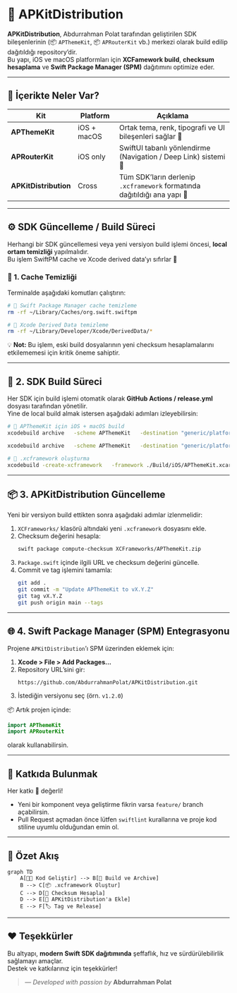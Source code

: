 # 🚀 APKitDistribution

**APKitDistribution**, Abdurrahman Polat tarafından geliştirilen SDK bileşenlerinin (📦 `APThemeKit`, 📦 `APRouterKit` vb.) merkezi olarak build edilip dağıtıldığı repository’dir.  
Bu yapı, iOS ve macOS platformları için **XCFamework build**, **checksum hesaplama** ve **Swift Package Manager (SPM)** dağıtımını optimize eder.  

---

## 🧩 İçerikte Neler Var?

| Kit | Platform | Açıklama |
|-----|-----------|----------|
| **APThemeKit** | iOS + macOS | Ortak tema, renk, tipografi ve UI bileşenleri sağlar 🎨 |
| **APRouterKit** | iOS only | SwiftUI tabanlı yönlendirme (Navigation / Deep Link) sistemi 🚦 |
| **APKitDistribution** | Cross | Tüm SDK’ların derlenip `.xcframework` formatında dağıtıldığı ana yapı 📁 |

---

## ⚙️ SDK Güncelleme / Build Süreci

Herhangi bir SDK güncellemesi veya yeni versiyon build işlemi öncesi, **local ortam temizliği** yapılmalıdır.  
Bu işlem SwiftPM cache ve Xcode derived data’yı sıfırlar 🧹

### 🧼 1. Cache Temizliği

Terminalde aşağıdaki komutları çalıştırın:

```bash
# 🔧 Swift Package Manager cache temizleme
rm -rf ~/Library/Caches/org.swift.swiftpm

# 🧱 Xcode Derived Data temizleme
rm -rf ~/Library/Developer/Xcode/DerivedData/*
```

💡 **Not:** Bu işlem, eski build dosyalarının yeni checksum hesaplamalarını etkilememesi için kritik öneme sahiptir.

---

## 🧰 2. SDK Build Süreci

Her SDK için build işlemi otomatik olarak **GitHub Actions / release.yml** dosyası tarafından yönetilir.  
Yine de local build almak istersen aşağıdaki adımları izleyebilirsin:

```bash
# 🔨 APThemeKit için iOS + macOS build
xcodebuild archive   -scheme APThemeKit   -destination "generic/platform=iOS"   -archivePath "./Build/iOS/APThemeKit.xcarchive"   SKIP_INSTALL=NO BUILD_LIBRARY_FOR_DISTRIBUTION=YES

xcodebuild archive   -scheme APThemeKit   -destination "generic/platform=macOS"   -archivePath "./Build/macOS/APThemeKit.xcarchive"   SKIP_INSTALL=NO BUILD_LIBRARY_FOR_DISTRIBUTION=YES

# 🧩 .xcframework oluşturma
xcodebuild -create-xcframework   -framework ./Build/iOS/APThemeKit.xcarchive/Products/Library/Frameworks/APThemeKit.framework   -framework ./Build/macOS/APThemeKit.xcarchive/Products/Library/Frameworks/APThemeKit.framework   -output ./XCFrameworks/APThemeKit.xcframework
```

---

## 📦 3. APKitDistribution Güncelleme

Yeni bir versiyon build ettikten sonra aşağıdaki adımlar izlenmelidir:

1. `XCFrameworks/` klasörü altındaki yeni `.xcframework` dosyasını ekle.  
2. Checksum değerini hesapla:
   ```bash
   swift package compute-checksum XCFrameworks/APThemeKit.zip
   ```
3. `Package.swift` içinde ilgili URL ve checksum değerini güncelle.  
4. Commit ve tag işlemini tamamla:
   ```bash
   git add .
   git commit -m "Update APThemeKit to vX.Y.Z"
   git tag vX.Y.Z
   git push origin main --tags
   ```

---

## 🌐 4. Swift Package Manager (SPM) Entegrasyonu

Projene `APKitDistribution`’ı SPM üzerinden eklemek için:

1. **Xcode > File > Add Packages...**
2. Repository URL’sini gir:
   ```
   https://github.com/AbdurrahmanPolat/APKitDistribution.git
   ```
3. İstediğin versiyonu seç (örn. `v1.2.0`)

📦 Artık projen içinde:
```swift
import APThemeKit
import APRouterKit
```
olarak kullanabilirsin.  

---

## 💬 Katkıda Bulunmak

Her katkı 🧠 değerli!  
- Yeni bir komponent veya geliştirme fikrin varsa `feature/` branch açabilirsin.  
- Pull Request açmadan önce lütfen `swiftlint` kurallarına ve proje kod stiline uyumlu olduğundan emin ol.

---

## 🧭 Özet Akış

```mermaid
graph TD
    A[🧑‍💻 Kod Geliştir] --> B[🧱 Build ve Archive]
    B --> C[📦 .xcframework Oluştur]
    C --> D[🧮 Checksum Hesapla]
    D --> E[🚀 APKitDistribution'a Ekle]
    E --> F[🏷️ Tag ve Release]
```

---

## ❤️ Teşekkürler

Bu altyapı, **modern Swift SDK dağıtımında** şeffaflık, hız ve sürdürülebilirlik sağlamayı amaçlar.  
Destek ve katkılarınız için teşekkürler!  
> — *Developed with passion by* **Abdurrahman Polat**
